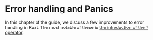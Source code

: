 # Error handling and Panics

[qop]: the-question-mark-operator-for-easier-error-handling.md

In this chapter of the guide, we discuss a few improvements to error handling
in Rust. The most notable of these is [the introduction of the `?` operator][qop].